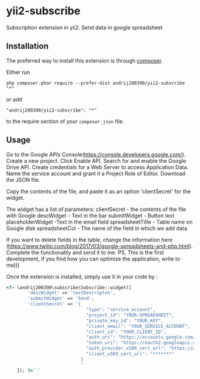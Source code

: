 yii2-subscribe
==============
Subscription extension in yii2. Send data in google spreadsheet

Installation
------------

The preferred way to install this extension is through [composer](http://getcomposer.org/download/).

Either run

```
php composer.phar require --prefer-dist andrij200390/yii2-subscribe "*"
```

or add

```
"andrij200390/yii2-subscribe": "*"
```

to the require section of your `composer.json` file.


Usage
-----
Go to the Google APIs Console(https://console.developers.google.com/).
Create a new project.
Click Enable API. 
Search for and enable the Google Drive API.
Create credentials for a Web Server to access Application Data.
Name the service account and grant it a Project Role of Editor.
Download the JSON file.

Copy the contents of the file, and paste it as an option 'clientSecret' for the widget.

The widget has a list of parameters:
clientSecret - the contents of the file with Google
descWidget - Text in the bar
submitWidget - Button text
placeholderWidget -Text in the email field
spreadsheetTitle - Table name on Google disk
spreadsheetCol - The name of the field in which we add data



If you want to delete fields in the table, change the information here (https://www.twilio.com/blog/2017/03/google-spreadsheets-and-php.html). Complete the functionality and send it to me.
PS, This is the first development, if you find how you can optimize the application, write to me)))


Once the extension is installed, simply use it in your code by  :

```php
<?= \andrij200390\subscribe\Subscribe::widget([
        'descWidget' => 'textDescripton',
        'submitWidget' => 'Send',
        'clientSecret' => '{
                              "type": "service_account",
                              "project_id": "YOUR-SPREADSHEET",
                              "private_key_id": "YOUR_KEY",
                              "client_email": "YOUR_SERVICE_ACCOUNT",
                              "client_id": "YOUR_CLIENT_ID",
                              "auth_uri": "https://accounts.google.com/o/oauth2/auth",
                              "token_uri": "https://oauth2.googleapis.com/token",
                              "auth_provider_x509_cert_url": "https://www.googleapis.com/oauth2/v1/certs",
                              "client_x509_cert_url": "*******"
                            }
                            '
    ]); ?>```


